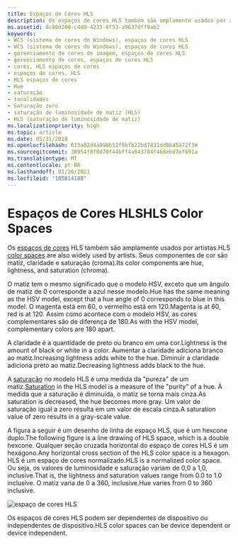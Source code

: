 ```yaml
---
title: Espaços de Cores HLS
description: Os espaços de cores HLS também são amplamente usados por artistas. Seus componentes de cor são matiz, claridade e saturação (croma).
ms.assetid: 8c80d200-c4d0-4233-8f53-a9637dff9ab2
keywords:
- WCS (sistema de cores do Windows), espaços de cores HLS
- WCS (sistema de cores do Windows), espaços de cores HLS
- gerenciamento de cores de imagem, espaços de cores HLS
- gerenciamento de cores, espaços de cores HLS
- cores, HLS espaços de cores
- espaços de cores, HLS
- HLS espaços de cores
- Hue
- saturação
- tonalidades
- Saturação zero
- saturação de luminosidade de matiz (HLS)
- HLS (saturação de luminosidade de matiz)
ms.localizationpriority: high
ms.topic: article
ms.date: 05/31/2018
ms.openlocfilehash: 613a62d4a998b51f9bfb22bd7431dd8645a72f3e
ms.sourcegitcommit: 38954f8f0d70f44bff4a943784f468ebd7ef691a
ms.translationtype: MT
ms.contentlocale: pt-BR
ms.lasthandoff: 01/26/2021
ms.locfileid: "105814188"
---
```

# <a name="hls-color-spaces"></a><span data-ttu-id="19f1f-117">Espaços de Cores HLS</span><span class="sxs-lookup"><span data-stu-id="19f1f-117">HLS Color Spaces</span></span>

<span data-ttu-id="19f1f-118">Os [espaços de cores](c.md) HLS também são amplamente usados por artistas.</span><span class="sxs-lookup"><span data-stu-id="19f1f-118">HLS [color spaces](c.md) are also widely used by artists.</span></span> <span data-ttu-id="19f1f-119">Seus componentes de cor são matiz, claridade e saturação (croma).</span><span class="sxs-lookup"><span data-stu-id="19f1f-119">Its color components are hue, lightness, and saturation (chroma).</span></span>

<span data-ttu-id="19f1f-120">O matiz tem o mesmo significado que o modelo HSV, exceto que um ângulo de matiz de 0 corresponde a azul nesse modelo.</span><span class="sxs-lookup"><span data-stu-id="19f1f-120">Hue has the same meaning as the HSV model, except that a hue angle of 0 corresponds to blue in this model.</span></span> <span data-ttu-id="19f1f-121">O magenta está em 60, o vermelho está em 120.</span><span class="sxs-lookup"><span data-stu-id="19f1f-121">Magenta is at 60, red is at 120.</span></span> <span data-ttu-id="19f1f-122">Assim como acontece com o modelo HSV, as cores complementares são de diferença de 180.</span><span class="sxs-lookup"><span data-stu-id="19f1f-122">As with the HSV model, complementary colors are 180 apart.</span></span>

<span data-ttu-id="19f1f-123">A claridade é a quantidade de preto ou branco em uma cor.</span><span class="sxs-lookup"><span data-stu-id="19f1f-123">Lightness is the amount of black or white in a color.</span></span> <span data-ttu-id="19f1f-124">Aumentar a claridade adiciona branco ao matiz.</span><span class="sxs-lookup"><span data-stu-id="19f1f-124">Increasing lightness adds white to the hue.</span></span> <span data-ttu-id="19f1f-125">Diminuir a claridade adiciona preto ao matiz.</span><span class="sxs-lookup"><span data-stu-id="19f1f-125">Decreasing lightness adds black to the hue.</span></span>

<span data-ttu-id="19f1f-126">A [saturação](s.md) no modelo HLS é uma medida da "pureza" de um matiz.</span><span class="sxs-lookup"><span data-stu-id="19f1f-126">[Saturation](s.md) in the HLS model is a measure of the "purity" of a hue.</span></span> <span data-ttu-id="19f1f-127">À medida que a saturação é diminuída, o matiz se torna mais cinza.</span><span class="sxs-lookup"><span data-stu-id="19f1f-127">As saturation is decreased, the hue becomes more gray.</span></span> <span data-ttu-id="19f1f-128">Um valor de saturação igual a zero resulta em um valor de escala cinza.</span><span class="sxs-lookup"><span data-stu-id="19f1f-128">A saturation value of zero results in a gray-scale value.</span></span>

<span data-ttu-id="19f1f-129">A figura a seguir é um desenho de linha de espaço HLS, que é um hexcone duplo.</span><span class="sxs-lookup"><span data-stu-id="19f1f-129">The following figure is a line drawing of HLS space, which is a double hexcone.</span></span> <span data-ttu-id="19f1f-130">Qualquer seção cruzada horizontal do espaço de cores HLS é um hexágono.</span><span class="sxs-lookup"><span data-stu-id="19f1f-130">Any horizontal cross section of the HLS color space is a hexagon.</span></span> <span data-ttu-id="19f1f-131">HLS é um espaço de cores normalizado.</span><span class="sxs-lookup"><span data-stu-id="19f1f-131">HLS is a normalized color space.</span></span> <span data-ttu-id="19f1f-132">Ou seja, os valores de luminosidade e saturação variam de 0,0 a 1,0, inclusive.</span><span class="sxs-lookup"><span data-stu-id="19f1f-132">That is, the lightness and saturation values range from 0.0 to 1.0 inclusive.</span></span> <span data-ttu-id="19f1f-133">O matiz varia de 0 a 360, inclusive.</span><span class="sxs-lookup"><span data-stu-id="19f1f-133">Hue varies from 0 to 360 inclusive.</span></span>

![espaço de cores HLS](images/hlsline.png)

<span data-ttu-id="19f1f-135">Os espaços de cores HLS podem ser dependentes de dispositivo ou independentes de dispositivo.</span><span class="sxs-lookup"><span data-stu-id="19f1f-135">HLS color spaces can be device dependent or device independent.</span></span>

 

 




